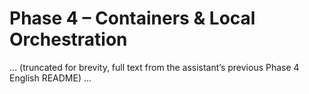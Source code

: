 # Phase 4 – Containers & Local Orchestration
... (truncated for brevity, full text from the assistant’s previous Phase 4 English README) ...
